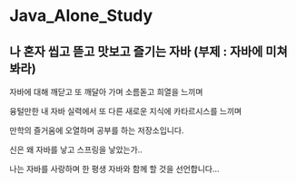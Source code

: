 # Java_Alone_Study
## 나 혼자 씹고 뜯고 맛보고 즐기는 자바 (부제 : 자바에 미쳐봐라)

자바에 대해 깨닫고 또 깨달아 가며 소름돋고 희열을 느끼며 

융털만한 내 자바 실력에서 또 다른 새로운 지식에 카타르시스를 느끼며

만학의 즐거움에 오열하며 공부를 하는 저장소입니다.

신은 왜 자바를 낳고 스프링을 낳았는가..

나는 자바를 사랑하며 한 평생 자바와 함께 할 것을 선언합니다...
